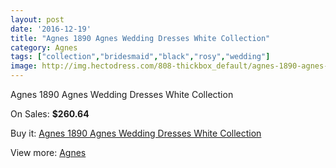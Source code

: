 ```yaml
---
layout: post
date: '2016-12-19'
title: "Agnes 1890 Agnes Wedding Dresses White Collection"
category: Agnes
tags: ["collection","bridesmaid","black","rosy","wedding"]
image: http://img.hectodress.com/808-thickbox_default/agnes-1890-agnes-wedding-dresses-white-collection.jpg
---
```

Agnes 1890 Agnes Wedding Dresses White Collection

On Sales: **$260.64**
<a href="https://www.hectodress.com/agnes/543-agnes-1890-agnes-wedding-dresses-white-collection.html"><amp-img layout="responsive" width="600" height="600" src="//img.hectodress.com/808-thickbox_default/agnes-1890-agnes-wedding-dresses-white-collection.jpg" alt="Agnes 1890 Agnes Wedding Dresses White Collection 0" /></a>

Buy it: [Agnes 1890 Agnes Wedding Dresses White Collection](https://www.hectodress.com/agnes/543-agnes-1890-agnes-wedding-dresses-white-collection.html "Agnes 1890 Agnes Wedding Dresses White Collection")

View more: [Agnes](https://www.hectodress.com/6-agnes "Agnes")